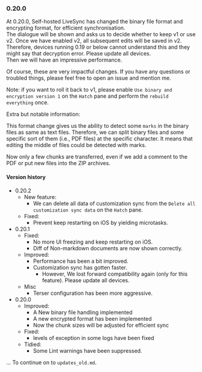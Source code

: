 ### 0.20.0

At 0.20.0, Self-hosted LiveSync has changed the binary file format and encrypting format, for efficient synchronisation.  
The dialogue will be shown and asks us to decide whether to keep v1 or use v2. Once we have enabled v2, all subsequent edits will be saved in v2. Therefore, devices running 0.19 or below cannot understand this and they might say that decryption error. Please update all devices.  
Then we will have an impressive performance.

Of course, these are very impactful changes. If you have any questions or troubled things, please feel free to open an issue and mention me.

Note: if you want to roll it back to v1, please enable `Use binary and encryption version 1` on the `Hatch` pane and perform the `rebuild everything` once.

Extra but notable information:

This format change gives us the ability to detect some `marks` in the binary files as same as text files. Therefore, we can split binary files and some specific sort of them (i.e., PDF files) at the specific character. It means that editing the middle of files could be detected with marks.

Now only a few chunks are transferred, even if we add a comment to the PDF or put new files into the ZIP archives.

#### Version history
- 0.20.2
  - New feature:
    - We can delete all data of customization sync from the `Delete all customization sync data` on the `Hatch` pane.
  - Fixed:
    - Prevent keep restarting on iOS by yielding microtasks.
- 0.20.1 
  - Fixed:
    - No more UI freezing and keep restarting on iOS.
    - Diff of Non-markdown documents are now shown correctly.
  - Improved:
    - Performance has been a bit improved.
    - Customization sync has gotten faster.
      - However, We lost forward compatibility again (only for this feature). Please update all devices.
  - Misc
    - Terser configuration has been more aggressive.
- 0.20.0
  - Improved:
    - A New binary file handling implemented
    - A new encrypted format has been implemented
    - Now the chunk sizes will be adjusted for efficient sync
  - Fixed:
    - levels of exception in some logs have been fixed
  - Tidied:
    - Some Lint warnings have been suppressed.

... To continue on to `updates_old.md`.
